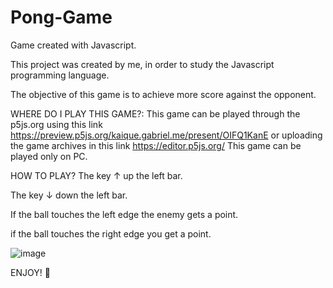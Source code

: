 # Pong-Game
Game created with Javascript.

This project was created by me, in order to study the Javascript programming language.

The objective of this game is to achieve more score against the opponent.

WHERE DO I PLAY THIS GAME?:
This game can be played through the p5js.org using this link https://preview.p5js.org/kaique.gabriel.me/present/OIFQ1KanE or uploading the game archives in this link https://editor.p5js.org/ This game can be played only on PC.

HOW TO PLAY?
The key ↑ up the left bar.

The key ↓ down the left bar.

If the ball touches the left edge the enemy gets a point.

if the ball touches the right edge you get a point.

![image](https://user-images.githubusercontent.com/66140734/133947477-a0b638c4-9d9a-42a9-b31c-ed37a2a4b360.png)

ENJOY! 🎾


